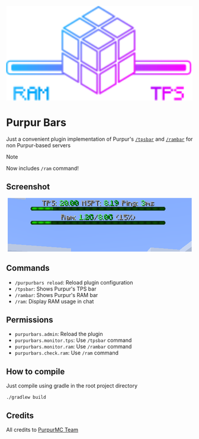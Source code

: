 <div align="center">
<img src="assets/purpur_bars_fit.svg" height="256">
</div>

# Purpur Bars
Just a convenient plugin implementation of Purpur's 
[`/tpsbar`](https://github.com/PurpurMC/Purpur/commit/42bf7db01862c6bc9ed3441cd252655243b3a505) and 
[`/rambar`](https://github.com/PurpurMC/Purpur/commit/e13b74d31e76acb8fdd3023a176382f846e0b248) for non Purpur-based servers

> [!NOTE]
> Now includes `/ram` command!

## Screenshot
<div align="center">
<img src="assets/purpurbars_example.png">
</div>

## Commands
* `/purpurbars reload`: Reload plugin configuration
* `/tpsbar`: Shows Purpur's TPS bar
* `/rambar`: Shows Purpur's RAM bar
* `/ram`: Display RAM usage in chat

## Permissions
* `purpurbars.admin`: Reload the plugin
* `purpurbars.monitor.tps`: Use `/tpsbar` command
* `purpurbars.monitor.ram`: Use `/rambar` command
* `purpurbars.check.ram`: Use `/ram` command

## How to compile
Just compile using gradle in the root project directory
```shell
./gradlew build
```

## Credits
All credits to [PurpurMC Team](https://github.com/PurpurMC/Purpur/)
